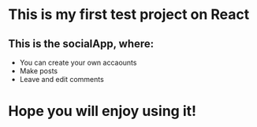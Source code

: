 # This is my first test project on React

## This is the socialApp, where:

- You can create your own accaounts
- Make posts
- Leave and edit comments

# Hope you will enjoy using it!
